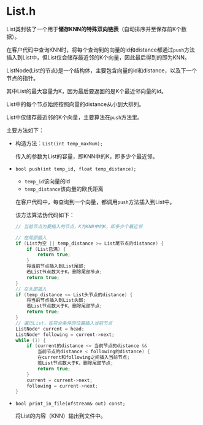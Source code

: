 # List.h

List类封装了一个用于**储存KNN的特殊双向链表**（自动排序并至保存前K个数据）。

在客户代码中查询KNN时，将每个查询到的向量的id和distance都通过`push`方法插入到List中，但List仅会储存最近邻的K个向量，因此最后得到的即为KNN。

ListNode(List的节点)是一个结构体，主要包含向量的id和distance，以及下一个节点的指针。

其中List的最大容量为K，因为最后要返回的是K个最近邻向量的id。

List中的每个节点始终按照向量的distance从小到大排列。

List中仅储存最近邻的K个向量，主要算法在`push`方法里。

主要方法如下：

* 构造方法：`List(int temp_maxNum);`

  传入的参数为List的容量，即KNN中的K，即多少个最近邻。

* `bool push(int temp_id, float temp_distance);`

  * `temp_id`该向量的id
  * `temp_distance`该向量的欧氏距离

  在客户代码中，每查询到一个向量，都调用`push`方法插入到List中。

  该方法算法伪代码如下：

  ```c++
  // 当前节点为要插入的节点，K为KNN中的K，即多少个最近邻
  
  // 在尾部插入
  if (List为空 || temp_distance >= List尾节点的distance) {
      if (List已满) {
          return true;
      }
      将当前节点插入到List尾部;
      若List节点数大于K，删除尾部节点;
      return true;
  }
  // 在头部插入
  if (temp_distance <= List头节点的distance) {
      将当前节点插入到List头部;
      若List节点数大于K，删除尾部节点;
      return true;
  }
  // 遍历List，在符合条件的位置插入当前节点
  ListNode* current = head;
  ListNode* following = current->next;
  while (1) {
      if (current的distance <= 当前节点的distance && 
          当前节点的distance < following的distance) {
          在current和following之间插入当前节点;
          若List节点数大于K，删除尾部节点;
          return true;
      }
      current = current->next;
      following = current->next;
  }
  ```

* `bool print_in_file(ofstream& out) const;`

  将List的内容（KNN）输出到文件中。